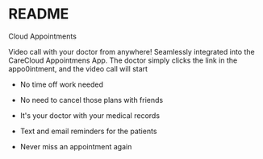 # README

Cloud Appointments


Video call with your doctor from anywhere! Seamlessly integrated into the CareCloud Appointmens App. The doctor simply clicks the link in the appo0intment, and the video call will start

* No time off work needed

* No need to cancel those plans with friends

* It's your doctor with your medical records

* Text and email reminders for the patients

* Never miss an appointment again


